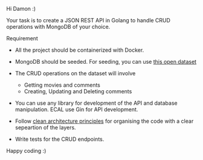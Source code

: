 Hi Damon :)

Your task is to create a JSON REST API in Golang to handle CRUD operations with MongoDB of your choice.

Requirement

- All the project should be containerized with Docker.
- MongoDB should be seeded. For seeding, you can use [this open dataset](https://github.com/neelabalan/mongodb-sample-dataset/tree/main/sample_mflix)
- The CRUD operations on the dataset will involve
    - Getting movies and comments
    - Creating, Updating and Deleting comments

- You can use any library for development of the API and database manipulation. ECAL use Gin for API development.
- Follow [clean architecture principles](https://blog.cleancoder.com/uncle-bob/2012/08/13/the-clean-architecture.html) for organising the code with a clear sepeartion of the layers.
- Write tests for the CRUD endpoints.

Happy coding :)